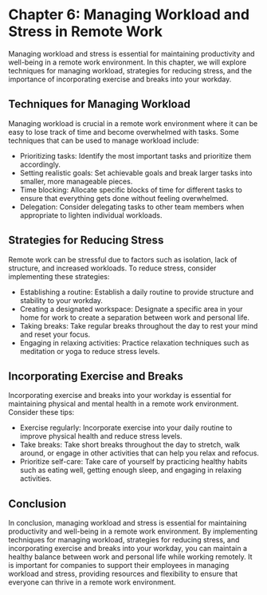 Chapter 6: Managing Workload and Stress in Remote Work
======================================================

Managing workload and stress is essential for maintaining productivity and well-being in a remote work environment. In this chapter, we will explore techniques for managing workload, strategies for reducing stress, and the importance of incorporating exercise and breaks into your workday.

Techniques for Managing Workload
--------------------------------

Managing workload is crucial in a remote work environment where it can be easy to lose track of time and become overwhelmed with tasks. Some techniques that can be used to manage workload include:

* Prioritizing tasks: Identify the most important tasks and prioritize them accordingly.
* Setting realistic goals: Set achievable goals and break larger tasks into smaller, more manageable pieces.
* Time blocking: Allocate specific blocks of time for different tasks to ensure that everything gets done without feeling overwhelmed.
* Delegation: Consider delegating tasks to other team members when appropriate to lighten individual workloads.

Strategies for Reducing Stress
------------------------------

Remote work can be stressful due to factors such as isolation, lack of structure, and increased workloads. To reduce stress, consider implementing these strategies:

* Establishing a routine: Establish a daily routine to provide structure and stability to your workday.
* Creating a designated workspace: Designate a specific area in your home for work to create a separation between work and personal life.
* Taking breaks: Take regular breaks throughout the day to rest your mind and reset your focus.
* Engaging in relaxing activities: Practice relaxation techniques such as meditation or yoga to reduce stress levels.

Incorporating Exercise and Breaks
---------------------------------

Incorporating exercise and breaks into your workday is essential for maintaining physical and mental health in a remote work environment. Consider these tips:

* Exercise regularly: Incorporate exercise into your daily routine to improve physical health and reduce stress levels.
* Take breaks: Take short breaks throughout the day to stretch, walk around, or engage in other activities that can help you relax and refocus.
* Prioritize self-care: Take care of yourself by practicing healthy habits such as eating well, getting enough sleep, and engaging in relaxing activities.

Conclusion
----------

In conclusion, managing workload and stress is essential for maintaining productivity and well-being in a remote work environment. By implementing techniques for managing workload, strategies for reducing stress, and incorporating exercise and breaks into your workday, you can maintain a healthy balance between work and personal life while working remotely. It is important for companies to support their employees in managing workload and stress, providing resources and flexibility to ensure that everyone can thrive in a remote work environment.
